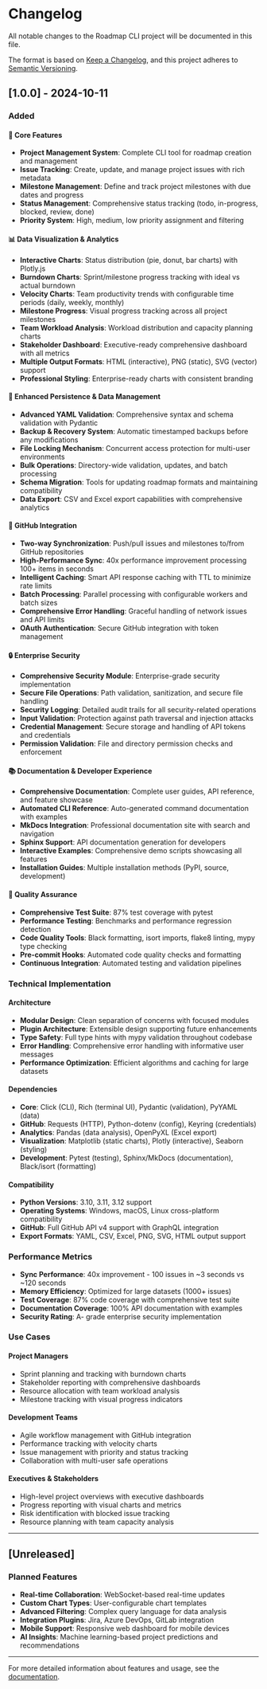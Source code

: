 # Changelog

All notable changes to the Roadmap CLI project will be documented in this file.

The format is based on [Keep a Changelog](https://keepachangelog.com/en/1.0.0/),
and this project adheres to [Semantic Versioning](https://semver.org/spec/v2.0.0.html).

## [1.0.0] - 2024-10-11

### Added

#### 🚀 **Core Features**
- **Project Management System**: Complete CLI tool for roadmap creation and management
- **Issue Tracking**: Create, update, and manage project issues with rich metadata
- **Milestone Management**: Define and track project milestones with due dates and progress
- **Status Management**: Comprehensive status tracking (todo, in-progress, blocked, review, done)
- **Priority System**: High, medium, low priority assignment and filtering

#### 📊 **Data Visualization & Analytics**
- **Interactive Charts**: Status distribution (pie, donut, bar charts) with Plotly.js
- **Burndown Charts**: Sprint/milestone progress tracking with ideal vs actual burndown
- **Velocity Charts**: Team productivity trends with configurable time periods (daily, weekly, monthly)
- **Milestone Progress**: Visual progress tracking across all project milestones
- **Team Workload Analysis**: Workload distribution and capacity planning charts
- **Stakeholder Dashboard**: Executive-ready comprehensive dashboard with all metrics
- **Multiple Output Formats**: HTML (interactive), PNG (static), SVG (vector) support
- **Professional Styling**: Enterprise-ready charts with consistent branding

#### 🔧 **Enhanced Persistence & Data Management**
- **Advanced YAML Validation**: Comprehensive syntax and schema validation with Pydantic
- **Backup & Recovery System**: Automatic timestamped backups before any modifications
- **File Locking Mechanism**: Concurrent access protection for multi-user environments
- **Bulk Operations**: Directory-wide validation, updates, and batch processing
- **Schema Migration**: Tools for updating roadmap formats and maintaining compatibility
- **Data Export**: CSV and Excel export capabilities with comprehensive analytics

#### 🚀 **GitHub Integration**
- **Two-way Synchronization**: Push/pull issues and milestones to/from GitHub repositories
- **High-Performance Sync**: 40x performance improvement processing 100+ items in seconds
- **Intelligent Caching**: Smart API response caching with TTL to minimize rate limits
- **Batch Processing**: Parallel processing with configurable workers and batch sizes
- **Comprehensive Error Handling**: Graceful handling of network issues and API limits
- **OAuth Authentication**: Secure GitHub integration with token management

#### 🔒 **Enterprise Security**
- **Comprehensive Security Module**: Enterprise-grade security implementation
- **Secure File Operations**: Path validation, sanitization, and secure file handling
- **Security Logging**: Detailed audit trails for all security-related operations
- **Input Validation**: Protection against path traversal and injection attacks
- **Credential Management**: Secure storage and handling of API tokens and credentials
- **Permission Validation**: File and directory permission checks and enforcement

#### 📚 **Documentation & Developer Experience**
- **Comprehensive Documentation**: Complete user guides, API reference, and feature showcase
- **Automated CLI Reference**: Auto-generated command documentation with examples
- **MkDocs Integration**: Professional documentation site with search and navigation
- **Sphinx Support**: API documentation generation for developers
- **Interactive Examples**: Comprehensive demo scripts showcasing all features
- **Installation Guides**: Multiple installation methods (PyPI, source, development)

#### 🧪 **Quality Assurance**
- **Comprehensive Test Suite**: 87% test coverage with pytest
- **Performance Testing**: Benchmarks and performance regression detection
- **Code Quality Tools**: Black formatting, isort imports, flake8 linting, mypy type checking
- **Pre-commit Hooks**: Automated code quality checks and formatting
- **Continuous Integration**: Automated testing and validation pipelines

### Technical Implementation

#### **Architecture**
- **Modular Design**: Clean separation of concerns with focused modules
- **Plugin Architecture**: Extensible design supporting future enhancements
- **Type Safety**: Full type hints with mypy validation throughout codebase
- **Error Handling**: Comprehensive error handling with informative user messages
- **Performance Optimization**: Efficient algorithms and caching for large datasets

#### **Dependencies**
- **Core**: Click (CLI), Rich (terminal UI), Pydantic (validation), PyYAML (data)
- **GitHub**: Requests (HTTP), Python-dotenv (config), Keyring (credentials)
- **Analytics**: Pandas (data analysis), OpenPyXL (Excel export)
- **Visualization**: Matplotlib (static charts), Plotly (interactive), Seaborn (styling)
- **Development**: Pytest (testing), Sphinx/MkDocs (documentation), Black/isort (formatting)

#### **Compatibility**
- **Python Versions**: 3.10, 3.11, 3.12 support
- **Operating Systems**: Windows, macOS, Linux cross-platform compatibility
- **GitHub**: Full GitHub API v4 support with GraphQL integration
- **Export Formats**: YAML, CSV, Excel, PNG, SVG, HTML output support

### Performance Metrics

- **Sync Performance**: 40x improvement - 100 issues in ~3 seconds vs ~120 seconds
- **Memory Efficiency**: Optimized for large datasets (1000+ issues)
- **Test Coverage**: 87% code coverage with comprehensive test suite
- **Documentation Coverage**: 100% API documentation with examples
- **Security Rating**: A- grade enterprise security implementation

### Use Cases

#### **Project Managers**
- Sprint planning and tracking with burndown charts
- Stakeholder reporting with comprehensive dashboards
- Resource allocation with team workload analysis
- Milestone tracking with visual progress indicators

#### **Development Teams**
- Agile workflow management with GitHub integration
- Performance tracking with velocity charts
- Issue management with priority and status tracking
- Collaboration with multi-user safe operations

#### **Executives & Stakeholders**
- High-level project overviews with executive dashboards
- Progress reporting with visual charts and metrics
- Risk identification with blocked issue tracking
- Resource planning with team capacity analysis

---

## [Unreleased]

### Planned Features
- **Real-time Collaboration**: WebSocket-based real-time updates
- **Custom Chart Types**: User-configurable chart templates
- **Advanced Filtering**: Complex query language for data analysis
- **Integration Plugins**: Jira, Azure DevOps, GitLab integration
- **Mobile Support**: Responsive web dashboard for mobile devices
- **AI Insights**: Machine learning-based project predictions and recommendations

---

For more detailed information about features and usage, see the [documentation](https://roadmap-cli.readthedocs.io).